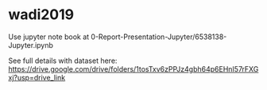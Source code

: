 # wadi2019

Use jupyter note book at 0-Report-Presentation-Jupyter/6538138-Jupyter.ipynb

See full details with dataset here:
https://drive.google.com/drive/folders/1tosTxv6zPPJz4gbh64p6EHnI57rFXGxj?usp=drive_link
